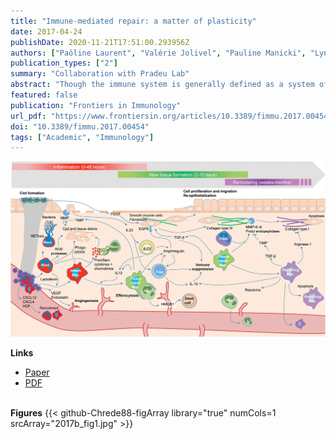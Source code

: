 ```yaml
---
title: "Immune-mediated repair: a matter of plasticity"
date: 2017-04-24
publishDate: 2020-11-21T17:51:00.293956Z
authors: ["Paôline Laurent", "Valérie Jolivel", "Pauline Manicki", "Lynn Chiu", "Cécile Contin-Bordes", "Marie-Elise Truchetet", "Thomas Pradeu"]
publication_types: ["2"]
summary: "Collaboration with Pradeu Lab"
abstract: "Though the immune system is generally defined as a system of defense, it is increasingly recognized that the immune system also plays a crucial role in tissue repair and its potential dysregulations. In this review, we explore how distinct immune cell types are involved in tissue repair, and how they interact in a process that is tightly regulated both spatially and temporally. We insist on the concept of immune cell plasticity which, in recent years, has proved fundamental for the success/understanding of the repair process. Overall, the perspective presented here suggests that the immune system plays a central role in the physiological robustness of the organism, and that cell plasticity contributes to the realization of this robustness."
featured: false
publication: "Frontiers in Immunology"
url_pdf: "https://www.frontiersin.org/articles/10.3389/fimmu.2017.00454/pdf"
doi: "10.3389/fimmu.2017.00454"
tags: ["Academic", "Immunology"]
---
```

![fig1](fig1.jpg)
<br>

**Links**
- [Paper](https://www.frontiersin.org/article/10.3389/fimmu.2017.00454)
- [PDF](https://www.frontiersin.org/articles/10.3389/fimmu.2017.00454/pdf)
<br><br>

**Figures**
{{< github-Chrede88-figArray library="true" numCols=1 srcArray="2017b_fig1.jpg" >}}


<script type="text/javascript" src="https://d1bxh8uas1mnw7.cloudfront.net/assets/embed.js"></script><div class="altmetric-embed" data-badge-type="donut" data-altmetric-id="19514100"></div>
